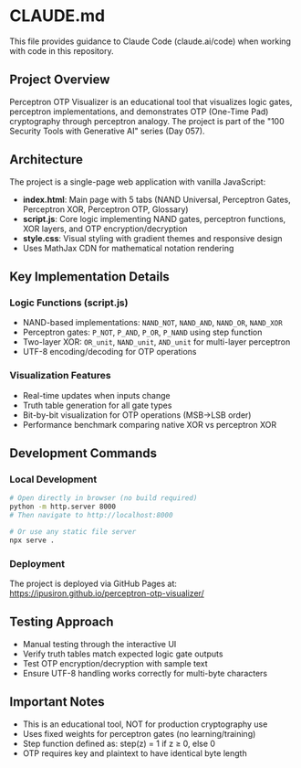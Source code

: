 # CLAUDE.md

This file provides guidance to Claude Code (claude.ai/code) when working with code in this repository.

## Project Overview

Perceptron OTP Visualizer is an educational tool that visualizes logic gates, perceptron implementations, and demonstrates OTP (One-Time Pad) cryptography through perceptron analogy. The project is part of the "100 Security Tools with Generative AI" series (Day 057).

## Architecture

The project is a single-page web application with vanilla JavaScript:
- **index.html**: Main page with 5 tabs (NAND Universal, Perceptron Gates, Perceptron XOR, Perceptron OTP, Glossary)
- **script.js**: Core logic implementing NAND gates, perceptron functions, XOR layers, and OTP encryption/decryption
- **style.css**: Visual styling with gradient themes and responsive design
- Uses MathJax CDN for mathematical notation rendering

## Key Implementation Details

### Logic Functions (script.js)
- NAND-based implementations: `NAND_NOT`, `NAND_AND`, `NAND_OR`, `NAND_XOR`
- Perceptron gates: `P_NOT`, `P_AND`, `P_OR`, `P_NAND` using step function
- Two-layer XOR: `OR_unit`, `NAND_unit`, `AND_unit` for multi-layer perceptron
- UTF-8 encoding/decoding for OTP operations

### Visualization Features
- Real-time updates when inputs change
- Truth table generation for all gate types
- Bit-by-bit visualization for OTP operations (MSB→LSB order)
- Performance benchmark comparing native XOR vs perceptron XOR

## Development Commands

### Local Development
```bash
# Open directly in browser (no build required)
python -m http.server 8000
# Then navigate to http://localhost:8000

# Or use any static file server
npx serve .
```

### Deployment
The project is deployed via GitHub Pages at: https://ipusiron.github.io/perceptron-otp-visualizer/

## Testing Approach
- Manual testing through the interactive UI
- Verify truth tables match expected logic gate outputs
- Test OTP encryption/decryption with sample text
- Ensure UTF-8 handling works correctly for multi-byte characters

## Important Notes
- This is an educational tool, NOT for production cryptography use
- Uses fixed weights for perceptron gates (no learning/training)
- Step function defined as: step(z) = 1 if z ≥ 0, else 0
- OTP requires key and plaintext to have identical byte length